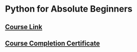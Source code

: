 # Python for Absolute Beginners

## [Course Link](https://www.udemy.com/course/python-for-absolute-beginners-u/)

## [Course Completion Certificate]()
